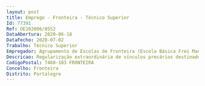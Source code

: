 ```yaml
--- 
layout: post
title: Emprego - Fronteira - Técnico Superior
Id: 77391
Ref: OE202006/0552
DataAbertura: 2020-06-18
DataFecho: 2020-07-02
Trabalho: Técnico Superior
Empregador: Agrupamento de Escolas de Fronteira (Escola Básica Frei Manuel Cardoso, Fronteira - Sede)
Descricao: Regularização extraordinária de vínculos precários destinado a Técnicos Superiores. Desempenhar as funções de Psicólogo.
CodigoPostal: 7460-103 FRONTEIRA
Concelho: Fronteira
Distrito: Portalegre
--- 
```


